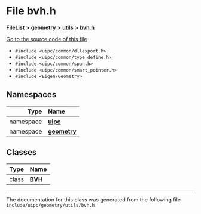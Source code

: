 

# File bvh.h



[**FileList**](files.md) **>** [**geometry**](dir_04894967a28d068f10a69f6e8a07a2cb.md) **>** [**utils**](dir_739799d2da88efedfd4a7c44220c72e4.md) **>** [**bvh.h**](bvh_8h.md)

[Go to the source code of this file](bvh_8h_source.md)



* `#include <uipc/common/dllexport.h>`
* `#include <uipc/common/type_define.h>`
* `#include <uipc/common/span.h>`
* `#include <uipc/common/smart_pointer.h>`
* `#include <Eigen/Geometry>`













## Namespaces

| Type | Name |
| ---: | :--- |
| namespace | [**uipc**](namespaceuipc.md) <br> |
| namespace | [**geometry**](namespaceuipc_1_1geometry.md) <br> |


## Classes

| Type | Name |
| ---: | :--- |
| class | [**BVH**](classuipc_1_1geometry_1_1_b_v_h.md) <br> |



















































------------------------------
The documentation for this class was generated from the following file `include/uipc/geometry/utils/bvh.h`

